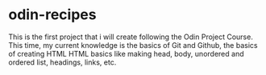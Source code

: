 # odin-recipes
This is the first project that i will create following the Odin Project Course.
This time, my current knowledge is the basics of Git and Github, the basics of creating HTML
HTML basics like making head, body, unordered and ordered list, headings, links, etc.